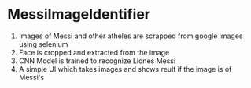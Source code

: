 # MessiImageIdentifier
1) Images of Messi and other atheles are scrapped from google images using selenium
2) Face is cropped and extracted from the image
3) CNN Model is trained to recognize Liones Messi
4) A simple UI which takes images and shows reult if the image is of Messi's  
